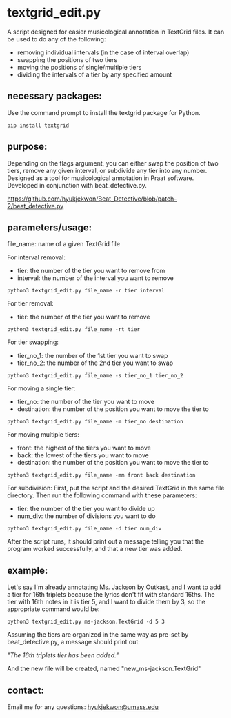 # textgrid_edit.py
A script designed for easier musicological annotation in TextGrid files.
It can be used to do any of the following:
  - removing individual intervals (in the case of interval overlap)
  - swapping the positions of two tiers
  - moving the positions of single/multiple tiers
  - dividing the intervals of a tier by any specified amount

## necessary packages:
Use the command prompt to install the textgrid package for Python.
```
pip install textgrid
```

## purpose:
Depending on the flags argument, you can either swap the position of two tiers, remove any given interval, or subdivide any tier into any number. Designed as a tool for musicological annotation in Praat software. Developed in conjunction with beat_detective.py.

https://github.com/hyukjekwon/Beat_Detective/blob/patch-2/beat_detective.py

## parameters/usage:
file_name: name of a given TextGrid file

For interval removal:
  - tier: the number of the tier you want to remove from
  - interval: the number of the interval you want to remove
```
python3 textgrid_edit.py file_name -r tier interval
```
For tier removal:
  - tier: the number of the tier you want to remove
```
python3 textgrid_edit.py file_name -rt tier
```
For tier swapping:
  - tier_no_1: the number of the 1st tier you want to swap
  - tier_no_2: the number of the 2nd tier you want to swap
```
python3 textgrid_edit.py file_name -s tier_no_1 tier_no_2
```
For moving a single tier:
  - tier_no: the number of the tier you want to move
  - destination: the number of the position you want to move the tier to
```
python3 textgrid_edit.py file_name -m tier_no destination
```
For moving multiple tiers:
  - front: the highest of the tiers you want to move
  - back: the lowest of the tiers you want to move
  - destination: the number of the position you want to move the tier to
```
python3 textgrid_edit.py file_name -mm front back destination
```
For subdivision:
  First, put the script and the desired TextGrid in the same file directory. Then run the following command with these parameters:
  - tier: the number of the tier you want to divide up
  - num_div: the number of divisions you want to do
```
python3 textgrid_edit.py file_name -d tier num_div
```
After the script runs, it should print out a message telling you that the program worked successfully, and that a new tier was added.

## example:
Let's say I'm already annotating Ms. Jackson by Outkast, and I want to add a tier for 16th triplets because the lyrics don't fit with standard 16ths. The tier with 16th notes in it is tier 5, and I want to divide them by 3, so the appropriate command would be:
```
python3 textgrid_edit.py ms-jackson.TextGrid -d 5 3
```
Assuming the tiers are organized in the same way as pre-set by beat_detective.py, a message should print out:

*"The 16th triplets tier has been added."*

And the new file will be created, named "new_ms-jackson.TextGrid"

## contact:
Email me for any questions: hyukjekwon@umass.edu
